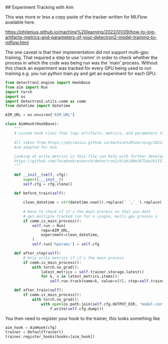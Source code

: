 ## Experiment Tracking with Aim

This was more or less a copy paste of the tracker written for MLFlow available here. 

https://philenius.github.io/machine%20learning/2022/01/09/how-to-log-artifacts-metrics-and-parameters-of-your-detectron2-model-training-to-mlflow.html

The one caveat is that their implementation did not support multi-gpu training.
That required a step to use 'comm' in order to check whether the process in which the code was being run was the 'main' process. Without this check an experiment was tracked 
for every GPU being used to run training e.g. you run python train.py and get an experiment for each GPU.

```python
from detectron2.engine import HookBase
from aim import Run
import torch
import os
import detectron2.utils.comm as comm
from datetime import datetime

AIM_URL = os.environ["AIM_URL"]

class AimHook(HookBase):
    """
    A custom hook class that logs artifacts, metrics, and parameters to MLflow.
    
    All taken from https://philenius.github.io/machine%20learning/2022/01/09/how-to-log-artifacts-metrics-and-parameters-of-your-detectron2-model-training-to-mlflow.html
    And adapted for Aim
    
    Looking at write_metrics in this file can help with further development.
    https://github.com/facebookresearch/detectron2/blob/80e2673da161f57afe37ef769836a61976108ef1/detectron2/engine/train_loop.py#LL346
    """

    def __init__(self, cfg):
        super().__init__()
        self.cfg = cfg.clone()

    def before_train(self):
        
        clean_datetime = str(datetime.now()).replace(' ','_').replace(':','-')
        
        # Have to check if it's the main process so that you dont 
        # get multiple tracked run for a single, multi-gpu process.s
        if comm.is_main_process():
            self.run = Run(
                repo=AIM_URL,
                experiment=clean_datetime,
            )
            self.run['hparams'] = self.cfg

    def after_step(self):
        # Only write metrics if it's the main process
        if comm.is_main_process():
            with torch.no_grad():
                latest_metrics = self.trainer.storage.latest()
                for k, v in latest_metrics.items():
                    self.run.track(name=k, value=v[0], step=self.trainer.storage.iter)

    def after_train(self):
        if comm.is_main_process():
            with torch.no_grad():
                with open(os.path.join(self.cfg.OUTPUT_DIR, "model-config.yaml"), "w") as f:
                    f.write(self.cfg.dump())
```

You then need to register your hook to the trainer, this looks something like 

```python
aim_hook = AimHook(cfg)
trainer = DefaultTrainer()
trainer.register_hooks(hooks=[aim_hook])
```